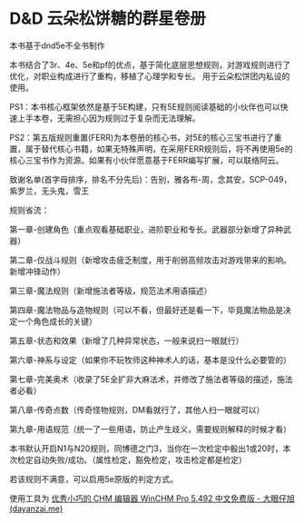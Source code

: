 # D&D 云朵松饼糖的群星卷册
本书基于dnd5e不全书制作

本书结合了3r、4e、5e和pf的优点，基于简化底层思想规则，对游戏规则进行了优化，对职业构成进行了重构，移植了心理学和专长。 用于云朵松饼团内私设的使用。

PS1：本书核心框架依然是基于5E构建，只有5E规则阅读基础的小伙伴也可以快速上手本卷，无需担心因为规则过于复杂而无法理解。

PS2：第五版规则重置(FERR)为本卷册的核心书，对5E的核心三宝书进行了重置，属于替代核心书籍，如果无特殊声明，在采用FERR规则后，将不再使用5e的核心三宝书作为资源。如果有小伙伴愿意基于FERR编写扩展，可以联络阿云。

致谢名单(首字母排序，排名不分先后)：告别，雅各布-周，念其安，SCP-049，紫罗兰，无头鬼，雪王

规则省流：

第一章-创建角色（重点观看基础职业，进阶职业和专长。武器部分新增了异种武器）

第二章-仅战斗规则（新增攻击疲乏制度，用于削弱高频攻击对游戏带来的影响。新增冲锋动作）

第三章-魔法规则（新增施法者等级，规范法术用语描述）

第四章-魔法物品与造物规则（可以不看，但最好还是看一下，毕竟魔法物品是决定一个角色成长的关键）

第五章-状态和效果（新增了几种异常状态，一般来说扫一眼就行）

第六章-神系与设定（如果你不玩牧师这种神术人的话，基本是没什么必要管的）

第七章-完美奥术（收录了5E全扩非大麻法术，并修改了施法者等级的描述，施法者必看）

第八章-传奇点数（传奇怪物规则，DM看就行了，其他人扫一眼就可以）

第九章-用语规范（统一了一些用语，防止产生歧义，需要规则解释的时候才看）

本书默认开启N1与N20规则，同博德之门3，当你在一次检定中骰出1或20时，本次检定自动失败/成功。（属性检定，豁免检定，攻击检定都是检定）

若该规则不满意，可以启用5e原版的判定方式。

使用工具为
[优秀小巧的 CHM 编辑器 WinCHM Pro 5.492 中文免费版 - 大眼仔旭 (dayanzai.me)](http://www.dayanzai.me/winchm.html)
